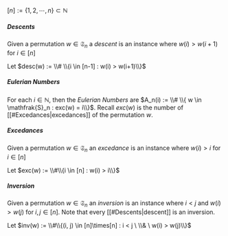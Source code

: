$[n] := \{ 1, 2, \cdots, n \} \subset \mathbb{N}$

##### Descents
Given a permutation $w \in \mathfrak{S}_n$ a *descent* is an instance where $w(i) > w(i+1)$ for $i \in [n]$

Let $desc(w) := \\#  \\{i \in [n-1] : w(i) > w(i+1)\\}$

##### Eulerian Numbers
For each $i \in \mathbb{N}$, then the *Eulerian Numbers* are  $A_n(i) := \\# \\{ w \in \mathfrak{S}_n : exc(w) = i\\}$.  Recall $exc(w)$ is the number of [[#Excedances|excedances]] of the permutation $w$.

##### Excedances 
Given a permutation $w \in \mathfrak{S}_n$ an *excedance* is an instance where $w(i) > i$ for $i \in [n]$

Let $exc(w) := \\#\\{i \in [n] : w(i) > i\\}$

##### Inversion
Given a permutation $w \in \mathfrak{S}_n$ an *inversion* is an instance where $i < j$ and $w(i) > w(j)$ for $i, j \in [n]$.  Note that every [[#Descents|descent]] is an inversion.

Let  $inv(w) := \\#\\{(i, j) \in [n]\times[n] : i < j \ \\& \ w(i) > w(j)\\}$


